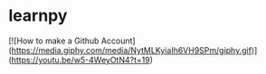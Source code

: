 # learnpy

[![How to make a Github Account] (https://media.giphy.com/media/NytMLKyiaIh6VH9SPm/giphy.gif)] (https://youtu.be/w5-4WeyOtN4?t=19)